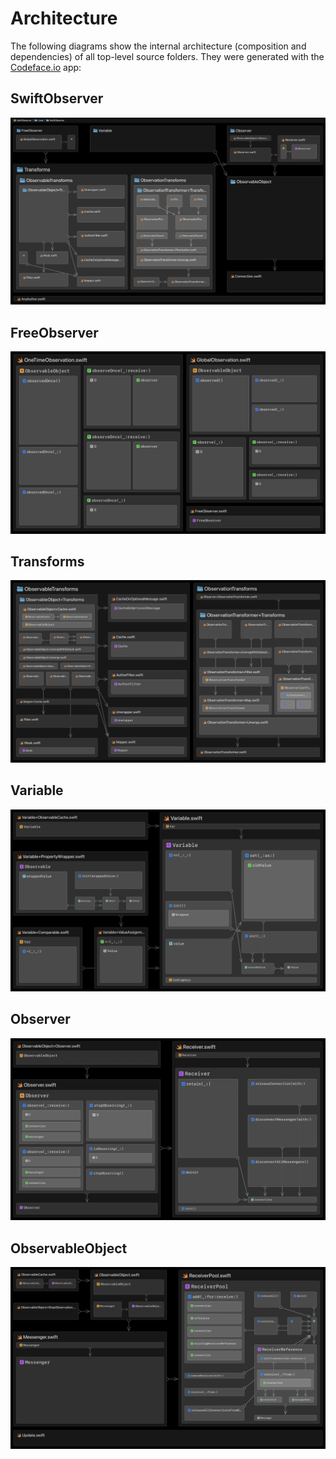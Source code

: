 # Architecture

The following diagrams show the internal architecture (composition and dependencies) of all top-level source folders. They were generated with the [Codeface.io](https://www.codeface.io) app:

## SwiftObserver

![](SwiftObserver.png)

## FreeObserver

![](FreeObserver.png)

## Transforms

![](Transforms.png)

## Variable

![](Variable.png)

## Observer

![](Observer.png)

## ObservableObject

![](ObservableObject.png)
